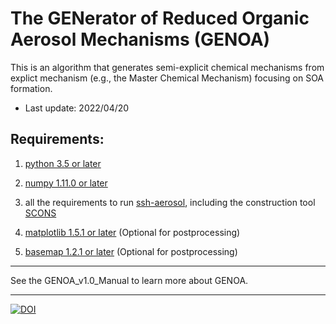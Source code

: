 # The GENerator of Reduced Organic Aerosol Mechanisms (GENOA)

This is an algorithm that generates semi-explicit chemical mechanisms from explict mechanism (e.g., the Master Chemical Mechanism) focusing on SOA formation.

- Last update: 2022/04/20

 
Requirements:
--------------

1.	[python 3.5 or later](https://www.python.org/)


2.	[numpy 1.11.0 or later](https://numpy.org/)


3.	all the requirements to run [ssh-aerosol](https://sshaerosol.wordpress.com/), including the construction tool [SCONS](http://www.scons.org/wiki/SconsTutorial1)

4. [matplotlib 1.5.1 or later](https://matplotlib.org/) (Optional for postprocessing)

5. [basemap 1.2.1 or later](https://matplotlib.org/basemap/) (Optional for postprocessing)


--------------

See the GENOA_v1.0_Manual to learn more about GENOA.

--------------

[![DOI](https://zenodo.org/badge/481260565.svg)](https://zenodo.org/badge/latestdoi/481260565)
